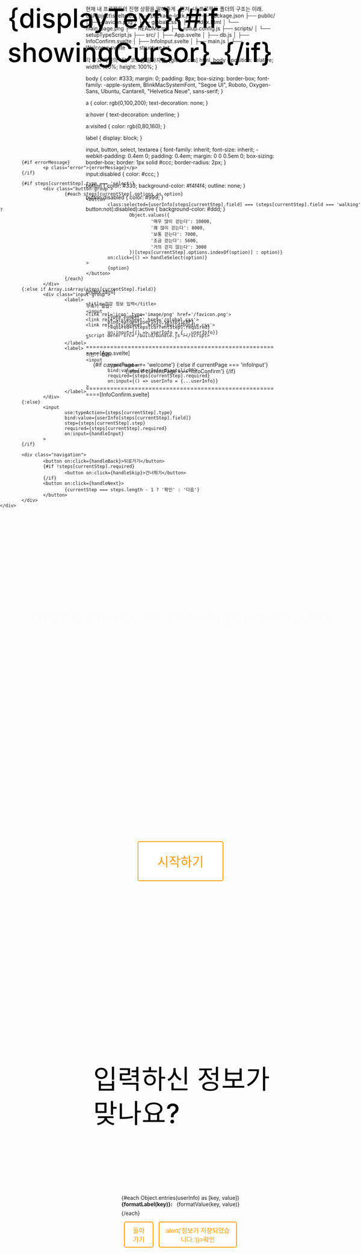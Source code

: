 현재 내 프로젝트의 진행 상황을 말해줄게 . 
먼저, 내 프로젝트 폴더의 구조는 이래. 
C:\Project\sveltetest
├── package-lock.json
├── package.json
├── public/
│   ├── favicon.png
│   ├── global.css
│   ├── index.html
│   └── main_page.png
├── README.md
├── rollup.config.js
├── scripts/
│   └── setupTypeScript.js
├── src/
│   ├── App.svelte
│   ├── db.js
│   ├── InfoConfirm.svelte
│   ├── InfoInput.svelte
│   ├── main.js
│   └── Welcome.svelte
└── structure.txt

각 주요 파일의 세부 코드를 말하자면, 
[global.css]
html, body {
	position: relative;
	width: 100%;
	height: 100%;
}

body {
	color: #333;
	margin: 0;
	padding: 8px;
	box-sizing: border-box;
	font-family: -apple-system, BlinkMacSystemFont, "Segoe UI", Roboto, Oxygen-Sans, Ubuntu, Cantarell, "Helvetica Neue", sans-serif;
}

a {
	color: rgb(0,100,200);
	text-decoration: none;
}

a:hover {
	text-decoration: underline;
}

a:visited {
	color: rgb(0,80,160);
}

label {
	display: block;
}

input, button, select, textarea {
	font-family: inherit;
	font-size: inherit;
	-webkit-padding: 0.4em 0;
	padding: 0.4em;
	margin: 0 0 0.5em 0;
	box-sizing: border-box;
	border: 1px solid #ccc;
	border-radius: 2px;
}

input:disabled {
	color: #ccc;
}

button {
	color: #333;
	background-color: #f4f4f4;
	outline: none;
}

button:disabled {
	color: #999;
}

button:not(:disabled):active {
	background-color: #ddd;
}

button:focus {
	border-color: #666;
}
==========================================================
[index.html]
<!DOCTYPE html>
<html lang="ko">
<head>
	<meta charset='utf-8'>
	<meta name='viewport' content='width=device-width,initial-scale=1'>

	<title>건강 정보 입력</title>

	<link rel='icon' type='image/png' href='/favicon.png'>
	<link rel='stylesheet' href='/global.css'>
	<link rel='stylesheet' href='/build/bundle.css'>

	<script defer src='/build/bundle.js'></script>
</head>

<body>
</body>
</html>
==========================================================[App.svelte]
<script>
	import Welcome from './Welcome.svelte';
	import InfoInput from './InfoInput.svelte';
	import InfoConfirm from './InfoConfirm.svelte';

	let currentPage = 'welcome';
	let userInfo = {};

	function startInfoInput() {
			currentPage = 'infoInput';
	}

	function finishInfoInput(event) {
			userInfo = event.detail;
			currentPage = 'infoConfirm';
	}

	function goBack() {
			if (currentPage === 'infoConfirm') {
					currentPage = 'infoInput';
			}
	}

	function goToWelcome() {
			currentPage = 'welcome';
	}
</script>

<main>
	{#if currentPage === 'welcome'}
			<Welcome on:start={startInfoInput} />
	{:else if currentPage === 'infoInput'}
			<InfoInput on:finish={finishInfoInput} on:goToWelcome={goToWelcome} />
	{:else if currentPage === 'infoConfirm'}
			<InfoConfirm {userInfo} on:back={goBack} />
	{/if}
</main>

<style>
	main {
			text-align: center;
			padding: 1em;
			max-width: 240px;
			margin: 0 auto;
	}

	@media (min-width: 640px) {
			main {
					max-width: none;
			}
	}
</style>
==========================================================[InfoConfirm.svelte]
<script>
  import { createEventDispatcher } from 'svelte';

  export let userInfo;

  const dispatch = createEventDispatcher();

  function handleBack() {
      dispatch('back');
  }

  function formatLabel(key) {
      const labels = {
          name: '성함',
          age: '연령',
          sex: '성별',
          weight: '몸무게',
          height: '키',
          sleepTime: '하루 수면시간',
          drink: '음주 여부',
          smoke: '흡연 여부',
          fatigue: '피로 여부',
          systolicBP: '수축기 혈압',
          diastolicBP: '이완기 혈압',
          heartRate: '심박수',
          walking: '하루 걸음 수',
          cholesterol: '콜레스테롤 과다 여부'
      };
      return labels[key] || key;
  }

  function formatValue(key, value) {
      if (value === null || value === undefined || value === '') {
          return '미입력';
      }
      if (key === 'sex') {
          return value === '남자' ? '남자' : '여자';
      }
      if (['drink', 'smoke', 'fatigue', 'cholesterol'].includes(key)) {
          return value === '예' ? '예' : '아니오';
      }
      if (key === 'weight') {
          return `${value} kg`;
      }
      if (key === 'height') {
          return `${value} cm`;
      }
      if (key === 'sleepTime') {
          return `${value} 시간`;
      }
      if (key === 'walking') {
          const walkingLabels = {
              10000: '매우 많이 걷는다',
              8000: '꽤 많이 걷는다',
              7000: '보통 걷는다',
              5600: '조금 걷는다',
              3000: '거의 걷지 않는다'
          };
          return `${walkingLabels[value]} (${value} 걸음)`;
      }
      return value;
  }
</script>

<div class="info-confirm">
  <h2>입력하신 정보가 맞나요?</h2>
  
  <div class="info-list">
      {#each Object.entries(userInfo) as [key, value]}
          <div class="info-item">
              <span class="label">{formatLabel(key)}:</span>
              <span class="value">{formatValue(key, value)}</span>
          </div>
      {/each}
  </div>

  <div class="navigation">
      <button on:click={handleBack}>돌아가기</button>
      <button on:click={() => alert('정보가 저장되었습니다.')}>확인</button>
  </div>
</div>

<style>
  .info-confirm {
      display: flex;
      flex-direction: column;
      align-items: center;
      justify-content: center;
      height: 100vh;
  }

  h2 {
      margin-bottom: 1em;
  }

  .info-list {
      text-align: left;
      margin-bottom: 1em;
  }

  .info-item {
      margin-bottom: 0.5em;
  }

  .label {
      font-weight: bold;
      margin-right: 0.5em;
  }

  .navigation {
      display: flex;
      justify-content: space-between;
      width: 100%;
      max-width: 300px;
  }
</style>
==========================================================[InfoInput.svelte]
<script>
	import { createEventDispatcher, onMount } from 'svelte';
	
	const dispatch = createEventDispatcher();

	let currentStep = 0;
	let userInfo = {
			name: '',
			age: '',
			sex: '',
			weight: '',
			height: '',
			sleepTime: '',
			drink: '',
			smoke: '',
			fatigue: '',
			systolicBP: '',
			diastolicBP: '',
			heartRate: '',
			walking: '',
			cholesterol: ''
	};

	// 타이핑 효과를 위한 변수들
	let displayText = "";
	let currentIndex = 0;
	let showingCursor = false;
	let errorMessage = '';

	const steps = [
			{ field: 'name', label: '성함이 어떻게 되시나요?', type: 'text', required: true },
			{ field: 'age', label: '연세가 어떻게 되시나요?', type: 'number', required: true },
			{ field: 'sex', label: '성별을 선택해 주세요', type: 'select', options: ['남자', '여자'], required: true },
			{ field: 'weight', label: '몸무게는 몇 kg이신가요?', type: 'number', step: '0.1', required: true },
			{ field: 'height', label: '키는 몇 cm이신가요?', type: 'number', step: '0.1', required: true },
			{ field: 'sleepTime', label: '하루에 몇 시간 주무시나요?', type: 'number', step: '0.5', required: true },
			{ field: 'drink', label: '술을 드시나요?', type: 'select', options: ['예', '아니오'], required: true },
			{ field: 'smoke', label: '담배를 피우시나요?', type: 'select', options: ['예', '아니오'], required: true },
			{ field: 'fatigue', label: '평소에 피로감을 느끼시나요?', type: 'select', options: ['예', '아니오'], required: true },
			{ field: ['systolicBP', 'diastolicBP'], label: '혈압은 어떻게 되시나요?', type: 'number', required: false },
			{ field: 'heartRate', label: '심장박동수는 어떻게 되시나요?', type: 'number', required: false },
			{ field: 'walking', label: '평소에 걷기 운동을 얼마나 하시나요?', type: 'select', options: ['매우 많이 걷는다', '꽤 많이 걷는다', '보통 걷는다', '조금 걷는다', '거의 걷지 않는다'], required: false },
			{ field: 'cholesterol', label: '콜레스테롤이 높다고 들어보셨나요?', type: 'select', options: ['예', '아니오'], required: false }
	];

	onMount(() => {
			startTyping();
	});

    // steps 배열이나 currentStep이 변경될 때마다 타이핑 효과 재시작
    $: if (steps[currentStep]) {
        clearTypingEffect();  // 타이핑 효과 초기화
        startTyping();
    }

    function clearTypingEffect() {
        displayText = "";
        currentIndex = 0;
        showingCursor = false;
    }

    function startTyping() {
        const text = steps[currentStep].label;
        const interval = setInterval(() => {
            if (currentIndex < text.length) {
                displayText = text.substring(0, currentIndex + 1);  // 문자열 슬라이싱 사용
                currentIndex++;
            } else {
                showingCursor = true;
                clearInterval(interval);
            }
        }, 60);

        return () => clearInterval(interval);  // 클린업 함수
    }


	function handleNext() {
			if (isValidInput()) {
					errorMessage = '';
					if (currentStep < steps.length - 1) {
							currentStep++;
					} else {
							dispatch('finish', userInfo);
					}
			}
	}

	function handleBack() {
			errorMessage = '';
			if (currentStep > 0) {
					currentStep--;
			} else {
					dispatch('goToWelcome');
			}
	}

	function handleSkip() {
			errorMessage = '';
			if (!steps[currentStep].required) {
					if (Array.isArray(steps[currentStep].field)) {
							steps[currentStep].field.forEach(field => {
									userInfo[field] = null;
							});
					} else {
							userInfo[steps[currentStep].field] = null;
					}
					if (currentStep < steps.length - 1) {
							currentStep++;
					} else {
							dispatch('finish', userInfo);
					}
			}
	}

	function isValidInput() {
			const currentStepInfo = steps[currentStep];
			
			if (currentStepInfo.field === 'walking' || currentStepInfo.field === 'cholesterol') {
					return true;
			}

			if (Array.isArray(currentStepInfo.field)) {
					const systolic = userInfo.systolicBP;
					const diastolic = userInfo.diastolicBP;
					if ((systolic && !diastolic) || (!systolic && diastolic)) {
							errorMessage = '수축기 혈압과 이완기 혈압을 모두 입력해주세요.';
							return false;
					}
					return true;
			} else {
					const value = userInfo[currentStepInfo.field];
					
					if (currentStepInfo.required && (value === '' || value === null || value === undefined)) {
							return false;
					}

					if (currentStepInfo.field === 'name') {
							if (!/^[가-힣a-zA-Z\s]+$/.test(value)) {
									errorMessage = '이름은 문자만 입력 가능합니다.';
									return false;
							}
					}

					if (currentStepInfo.type === 'number') {
							const numValue = parseFloat(value);
							if (isNaN(numValue)) {
									return false;
							}
							if (currentStepInfo.step) {
									const step = parseFloat(currentStepInfo.step);
									const remainder = (numValue / step) % 1;
									if (remainder !== 0 && Math.abs(remainder - 1) > Number.EPSILON) {
											return false;
									}
							}
					}

					if (currentStepInfo.type === 'select') {
							return currentStepInfo.options.includes(value);
					}
			}

			return true;
	}

	function typeAction(node, type) {
			node.type = type;
			return {
					update(newType) {
							node.type = newType;
					}
			};
	}

	function handleSelect(option) {
			const currentField = steps[currentStep].field;
			if (currentField === 'walking') {
					const walkingValues = {
							'매우 많이 걷는다': 10000,
							'꽤 많이 걷는다': 8000,
							'보통 걷는다': 7000,
							'조금 걷는다': 5600,
							'거의 걷지 않는다': 3000
					};
					userInfo[currentField] = walkingValues[option];
			} else {
					userInfo[currentField] = option;
			}
			userInfo = {...userInfo};
	}

	function handleInput(event) {
			if (steps[currentStep].field === 'name') {
					event.target.value = event.target.value.replace(/[^가-힣a-zA-Z\s]/g, '');
			}
	}
</script>

<div class="background">
	<div class="info-input">
			<div class="question-container">
					<h2>{displayText}{#if showingCursor}<span class="cursor">_</span>{/if}</h2>
			</div>
			
			{#if errorMessage}
					<p class="error">{errorMessage}</p>
			{/if}
			
			{#if steps[currentStep].type === 'select'}
					<div class="button-group">
							{#each steps[currentStep].options as option}
									<button 
											class:selected={userInfo[steps[currentStep].field] === (steps[currentStep].field === 'walking' ? 
													Object.values({
															'매우 많이 걷는다': 10000,
															'꽤 많이 걷는다': 8000,
															'보통 걷는다': 7000,
															'조금 걷는다': 5600,
															'거의 걷지 않는다': 3000
													})[steps[currentStep].options.indexOf(option)] : option)}
											on:click={() => handleSelect(option)}
									>
											{option}
									</button>
							{/each}
					</div>
			{:else if Array.isArray(steps[currentStep].field)}
					<div class="input-group">
							<label>
									수축기 혈압:
									<input 
											type="number"
											bind:value={userInfo.systolicBP}
											required={steps[currentStep].required}
											on:input={() => userInfo = {...userInfo}}
									>
							</label>
							<label>
									이완기 혈압:
									<input 
											type="number"
											bind:value={userInfo.diastolicBP}
											required={steps[currentStep].required}
											on:input={() => userInfo = {...userInfo}}
									>
							</label>
					</div>
			{:else}
					<input 
							use:typeAction={steps[currentStep].type}
							bind:value={userInfo[steps[currentStep].field]}
							step={steps[currentStep].step}
							required={steps[currentStep].required}
							on:input={handleInput}
					>
			{/if}

			<div class="navigation">
					<button on:click={handleBack}>뒤로가기</button>
					{#if !steps[currentStep].required}
							<button on:click={handleSkip}>건너뛰기</button>
					{/if}
					<button on:click={handleNext}>
							{currentStep === steps.length - 1 ? '확인' : '다음'}
					</button>
			</div>
	</div>
</div>

<style>
	.background {
			background-image: url('background.png');
			background-size: cover;
			background-position: center;
			min-height: 100vh;
			width: 100%;
			position: fixed;
			top: 0;
			left: 0;
	}

	.info-input {
			display: flex;
			flex-direction: column;
			align-items: center;
			justify-content: flex-start;
			min-height: 100vh;
			padding-top: 2em;
	}

	.question-container {
			width: 100%;
			text-align: left;
			padding: 2em;
			margin-bottom: 2em;
	}

	h2 {
			position: relative;
			left: 20px;
			top: -100px;
			font-size: 5em;
			color: rgb(0, 0, 0);
			line-height: 1.3;
			font-weight: 500;
	}

	input {
			font-size: 1.2em;
			padding: 0.5em;
			margin-bottom: 1em;
			border: 1px solid #ccc;
			border-radius: 5px;
			width: 100%;
			max-width: 300px;
	}

	.button-group {
			display: flex;
			justify-content: center;
			flex-wrap: wrap;
			gap: 1em;
			margin-bottom: 1em;
	}

	.button-group button {
			font-size: 1.2em;
			padding: 0.5em 1em;
			background-color: white;
			border: 2px solid #ff9900;
			color: #ff9900;
			cursor: pointer;
			transition: all 0.3s ease;
			border-radius: 5px;
	}

	.button-group button.selected {
			background-color: #ff9900;
			color: white;
	}

	.button-group button:hover {
			background-color: #ffc400;
			color: white;
			transform: scale(1.05);
			box-shadow: 0 4px 8px rgba(0, 0, 0, 0.1);
	}

	.navigation {
			display: flex;
			justify-content: space-between;
			width: 100%;
			max-width: 300px;
			gap: 1em;
	}

	.navigation button {
			font-size: 1.2em;
			padding: 0.5em 1em;
			background-color: white;
			border: 2px solid #ff9900;
			color: #ff9900;
			cursor: pointer;
			transition: all 0.3s ease;
			border-radius: 5px;
	}

	.navigation button:hover {
			background-color: #ffc400;
			color: white;
			transform: scale(1.05);
			box-shadow: 0 4px 8px rgba(0, 0, 0, 0.1);
	}

	.input-group {
			display: flex;
			flex-direction: column;
			align-items: flex-start;
			margin-bottom: 1em;
			width: 100%;
			max-width: 300px;
	}

	.input-group label {
			margin-bottom: 0.5em;
			width: 100%;
			color: white;
			text-shadow: 1px 1px 3px rgba(0, 0, 0, 0.5);
	}

	.error {
			color: #ff3333;
			margin-bottom: 1em;
			text-shadow: 1px 1px 3px rgba(0, 0, 0, 0.5);
	}

	.cursor {
			animation: blink 1s infinite;
	}

	@keyframes blink {
			0% { opacity: 1; }
			50% { opacity: 0; }
			100% { opacity: 1; }
	}
</style>
==========================================================[main.js]
import App from './App.svelte';

const app = new App({
	target: document.body,
	props: {
		name: '사용자'
	}
});

export default app;
==========================================================[Welcome.svelte
<script>
	// Svelte의 기본 기능들을 가져옵니다
	import { createEventDispatcher, onMount } from 'svelte';

	// 이벤트 디스패처 생성 (부모 컴포넌트와의 통신을 위함)
	const dispatch = createEventDispatcher();
	// 출력할 전체 텍스트
	let text = "노인을 위한 나라에 오신 것을 환영합니다";
	// 현재까지 표시된 텍스트를 저장할 변수
	let displayText = "";
	// 현재 출력 중인 글자의 인덱스
	let currentIndex = 0;
	// 커서 표시 여부를 결정하는 상태 변수
	let showingCursor = false;

	// '시작하기' 버튼 클릭 시 실행되는 함수
	function handleStart() {
		dispatch('start');
	}

	// 컴포넌트가 마운트될 때 실행되는 함수
	onMount(() => {
		// 60ms 간격으로 글자를 하나씩 추가하는 타이머 설정
		const interval = setInterval(() => {
			if (currentIndex < text.length) {
				displayText += text[currentIndex];
				currentIndex++;
			} else {
				showingCursor = true;
				clearInterval(interval);
			}
		}, 60);

		// 컴포넌트가 언마운트될 때 타이머 정리
		return () => clearInterval(interval);
	});
</script>

<div class="background">
	<div class="welcome">
		<!-- 타이핑 효과와 커서를 포함한 제목 -->
		<h1 class="fade-in">{displayText}{#if showingCursor}<span class="cursor">_</span>{/if}</h1>
		<!-- 메인 이미지 -->
		<img src="main_page.png" alt="건강 관리 아이콘" class="welcome-image fade-in">
		<!-- 시작하기 버튼 -->
		<button on:click={handleStart}>시작하기</button>
	</div>
</div>

<style>
	/* 배경 이미지 설정 */
	.background {
		background-image: url('background.png');
		background-size: cover;
		background-position: center;
		min-height: 100vh;
		width: 100%;
		position: fixed;
		top: 0;
		left: 0;
	}

	/* 콘텐츠 중앙 정렬을 위한 컨테이너 스타일 */
	.welcome {
		display: flex;
		flex-direction: column;
		align-items: center;
		justify-content: center;
		height: 100vh;
	}

	/* 제목 스타일 */
	h1 {
		font-size: 3em;
		margin-bottom: 1em;
		min-height: 1.2em;
		opacity: 0;
	}

	/* 메인 이미지 스타일 */
	.welcome-image {
		width: 500px;
		height: auto;
		margin: 1em 0;
		opacity: 0;
	}

	/* 페이드인 애니메이션 클래스 */
	.fade-in {
		animation: fadeIn 1s ease-in forwards;
	}

	/* 페이드인 애니메이션 정의 */
	@keyframes fadeIn {
		from { opacity: 0; }
		to { opacity: 1; }
	}

	/* 버튼 기본 스타일 */
	button {
		font-size: 2.4em;
		padding: 0.8em 1.5em;
		background-color: white;
		border: 2px solid #ff9900;
		color: #ff9900;
		cursor: pointer;
		transition: all 0.3s ease;
		border-radius: 5px;
	}

	/* 버튼 호버 효과 */
	button:hover {
		background-color: #ffc400;
		color: white;
		transform: scale(1.05);
		box-shadow: 0 4px 8px rgba(0, 0, 0, 0.1);
	}

	/* 커서 스타일 */
	.cursor {
		animation: blink 1s infinite;
	}

	/* 커서 깜빡임 애니메이션 정의 */
	@keyframes blink {
		0% { opacity: 1; }
		50% { opacity: 0; }
		100% { opacity: 1; }
	}
</style>
==========================================================

이렇게 작성 되어있는 상황이야. 먼저 지금 코드를 리뷰하고 인지 해줘. 어떤 방식으로 서로 연결 되어있고 어떻게 작동중인지. 혹시 구조도에서 추가적으로 검토가 필요한 파일이 있다면 파일이름을 말해주면 내가 전달해 줄게. 

지금부터 내가 준 코드들을 베이스로 저기서 수정을 해서 mysql 데이터 베이스로 우리가 기록한 값이 DB에 전달되게 할거야. DB 를 구성한 SQL문을 전달해줄게

먼저 기본적인 DB 정보야 
192.168.101.227
mysql 로컬 접속
아이디 : public
패스워드 : (blank)

#DROP TABLE IF EXISTS `USER`;

CREATE TABLE `USER` (
  `사용자 아이디` INT NOT NULL,
  `이름` VARCHAR(50) NULL,
  `연령` INT NULL,
  `성별` TINYINT(1) NULL,
  `몸무게` FLOAT NULL,
  `키` FLOAT NULL,
  `BMI지수` FLOAT NULL,
  `음주여부` TINYINT(1) NULL CHECK (`음주여부` IN (0, 1)),
  `흡연여부` TINYINT(1) NULL CHECK (`흡연여부` IN (0, 1)),
  `비만여부` TINYINT(1) NULL CHECK (`비만여부` IN (0, 1)),
  `피로 여부` TINYINT(1) NULL CHECK (`피로 여부` IN (0, 1))
);


#DROP TABLE IF EXISTS `DETAIL`;

CREATE TABLE `DETAIL` (
`세부정보 아이디`INTNOT NULL,
`사용자 아이디`INTNOT NULL,
`수축기 혈압`INTNULL,
`이완기 혈압`INTNULL,
`심박수`INTNULL,
`하루 걸음 수`INTNULL,
`콜레스테롤 여부`TINYINT(1)NULL,
`하루 수면 시간`FLOATNULL,
`고혈압 여부`TINYINT(1)NULL
);

#DROP TABLE IF EXISTS `VIDEO`;

CREATE TABLE `VIDEO` (
`영상 아이디`INTNOT NULL,
`사용자 아이디`INTNOT NULL,
`제목`VARCHAR(50)NULL,
`영상길이`INTNULL,
`시청시간`INTNULL,
`카테고리`varchar(20)NULL
);

#DROP TABLE IF EXISTS `TV`;

CREATE TABLE `TV` (
`iptv 고유 아이디`INTNOT NULL,
`사용자 아이디`INTNOT NULL
);

ALTER TABLE `USER` ADD CONSTRAINT `PK_USER` PRIMARY KEY (
`사용자 아이디`
);

ALTER TABLE `DETAIL` ADD CONSTRAINT `PK_DETAIL` PRIMARY KEY (
`세부정보 아이디`,
`사용자 아이디`
);

ALTER TABLE `VIDEO` ADD CONSTRAINT `PK_VIDEO` PRIMARY KEY (
`영상 아이디`,
`사용자 아이디`
);

ALTER TABLE `TV` ADD CONSTRAINT `PK_TV` PRIMARY KEY (
`iptv 고유 아이디`,
`사용자 아이디`
);

ALTER TABLE `DETAIL` ADD CONSTRAINT `FK_USER_TO_DETAIL_1` FOREIGN KEY (
`사용자 아이디`
)
REFERENCES `USER` (
`사용자 아이디`
);

ALTER TABLE `VIDEO` ADD CONSTRAINT `FK_USER_TO_VIDEO_1` FOREIGN KEY (
`사용자 아이디`
)
REFERENCES `USER` (
`사용자 아이디`
);

ALTER TABLE `TV` ADD CONSTRAINT `FK_USER_TO_TV_1` FOREIGN KEY (
`사용자 아이디`
)
REFERENCES `USER` (
`사용자 아이디`
);
grant all privileges on *.* to 'iptv'@'%';
FLUSH PRIVILEGES;

이렇게 구성했어. 내 파일들을 어떻게 수정해야할까? 

추가적인 백엔드 구성이 필요하다면 FastAPI 를 활용할 계획이야.

내가 말한 요구사항을 충족 했을 때, 

디렉토리의 구조도 부터 시작해서

코드가 수정된 파일이 있다면 해당 파일의 수정된 부분이 아닌, 해당파일의 전체코드를 작성해줘

새로이 만들어야하는 파일이 있다면 그 파일이 어느 디렉토리에 위치해야하는지, 파일의 코드의 전문을 말해줘. 
